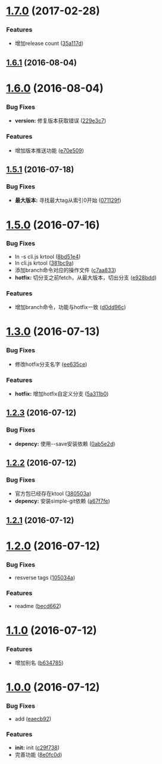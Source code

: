<a name="1.7.0"></a>
# [1.7.0](f2e/ktool/compare/v1.6.1...v1.7.0) (2017-02-28)


### Features

* 增加release count ([35a117d](f2e/ktool/commits/35a117d))



<a name="1.6.1"></a>
## [1.6.1](f2e/ktool/compare/v1.6.0...v1.6.1) (2016-08-04)



<a name="1.6.0"></a>
# [1.6.0](f2e/ktool/compare/v1.5.1...v1.6.0) (2016-08-04)


### Bug Fixes

* **version:** 修复版本获取错误 ([229e3c7](f2e/ktool/commits/229e3c7))


### Features

* 增加版本推送功能 ([e70e509](f2e/ktool/commits/e70e509))



<a name="1.5.1"></a>
## [1.5.1](f2e/ktool/compare/v1.5.0...v1.5.1) (2016-07-18)


### Bug Fixes

* **最大版本:** 寻找最大tag从索引0开始 ([071129f](f2e/ktool/commits/071129f))



<a name="1.5.0"></a>
# [1.5.0](f2e/ktool/compare/v1.3.0...v1.5.0) (2016-07-16)


### Bug Fixes

* ln -s cli.js krtool ([8bd51e4](f2e/ktool/commits/8bd51e4))
* ln cli.js krtool ([381bc9a](f2e/ktool/commits/381bc9a))
* 添加branch命令对应的操作文件 ([c7aa833](f2e/ktool/commits/c7aa833))
* **hotfix:** 切分支之前fetch，从最大版本，切出分支 ([e928bdd](f2e/ktool/commits/e928bdd))


### Features

* 增加branch命令，功能与hotfix一致 ([d0dd96c](f2e/ktool/commits/d0dd96c))



<a name="1.3.0"></a>
# [1.3.0](f2e/ktool/compare/v1.2.3...v1.3.0) (2016-07-13)


### Bug Fixes

* 修改hotfix分支名字 ([ee635ce](f2e/ktool/commits/ee635ce))


### Features

* **hotfix:** 增加hotfix自定义分支 ([5a311b0](f2e/ktool/commits/5a311b0))



<a name="1.2.3"></a>
## [1.2.3](f2e/ktool/compare/v1.2.2...v1.2.3) (2016-07-12)


### Bug Fixes

* **depency:** 使用--save安装依赖 ([0ab5e2d](f2e/ktool/commits/0ab5e2d))



<a name="1.2.2"></a>
## [1.2.2](f2e/ktool/compare/v1.2.1...v1.2.2) (2016-07-12)


### Bug Fixes

* 官方包已经存在ktool ([380503a](f2e/ktool/commits/380503a))
* **depency:** 安装simple-git依赖 ([a67f7fe](f2e/ktool/commits/a67f7fe))



<a name="1.2.1"></a>
## [1.2.1](f2e/ktool/compare/v1.2.0...v1.2.1) (2016-07-12)



<a name="1.2.0"></a>
# [1.2.0](f2e/ktool/compare/v1.1.0...v1.2.0) (2016-07-12)


### Bug Fixes

* resverse tags ([105034a](f2e/ktool/commits/105034a))


### Features

* readme ([becd662](f2e/ktool/commits/becd662))



<a name="1.1.0"></a>
# [1.1.0](f2e/ktool/compare/v1.0.0...v1.1.0) (2016-07-12)


### Features

* 增加别名 ([b634785](f2e/ktool/commits/b634785))



<a name="1.0.0"></a>
# [1.0.0](f2e/ktool/compare/c29f738...v1.0.0) (2016-07-12)


### Bug Fixes

* add ([eaecb92](f2e/ktool/commits/eaecb92))


### Features

* **init:** init ([c29f738](f2e/ktool/commits/c29f738))
* 完善功能 ([8e0fc0d](f2e/ktool/commits/8e0fc0d))



